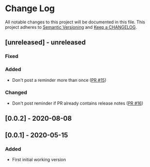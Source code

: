 # Change Log

All notable changes to this project will be documented in this file. This project adheres to [Semantic Versioning](http://semver.org/) and [Keep a CHANGELOG](http://keepachangelog.com/).

## [unreleased] - unreleased

### Fixed


### Added

- Don't post a reminder more than once ([PR #15](https://github.com/ponylang/release-notes-reminder-bot-action/pull/15))

### Changed

- Don't post reminder if PR already contains release notes ([PR #16](https://github.com/ponylang/release-notes-reminder-bot-action/pull/16))

## [0.0.2] - 2020-08-08

## [0.0.1] - 2020-05-15

### Added

- First initial working version

